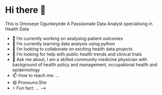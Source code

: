 # Hi there 👋

This is Omoseye Ogunkeyede
A Passisonate Data Analyst specialising in Health Data

- 🔭 I’m currently working on analysing patient outcomes
- 🌱 I’m currently learning data analysis using python
- 👯 I’m looking to collaborate on exciting health data projects
- 🤔 I’m looking for help with public health trends and clinical trials
- 💬 Ask me about, I am a skilled community medicine physician with background of health policy and management, occupational health and epidemiology
- 📫 How to reach me: ...
- 😄 Pronouns:She
- ⚡ Fun fact: ...
-->
